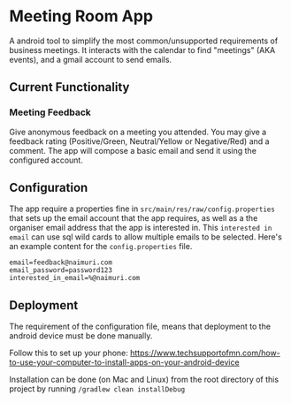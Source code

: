 # Meeting Room App

A android tool to simplify the most common/unsupported requirements of business meetings.
It interacts with the calendar to find "meetings" (AKA events), and a gmail account to send emails.

## Current Functionality

### Meeting Feedback
Give anonymous feedback on a meeting you attended. You may give a feedback rating
(Positive/Green, Neutral/Yellow or Negative/Red) and a comment. The app will compose a basic email 
and send it using the configured account.

## Configuration
The app require a properties fine in `src/main/res/raw/config.properties` that sets up the email
account that the app requires, as well as a the organiser email address that the app is interested
in. This `interested in email` can use sql wild cards to allow multiple emails to be selected.
Here's an example content for the `config.properties` file.

```
email=feedback@naimuri.com
email_password=password123
interested_in_email=%@naimuri.com
```

## Deployment
The requirement of the configuration file, means that deployment to the android device must be done
manually.

Follow this to set up your phone:
https://www.techsupportofmn.com/how-to-use-your-computer-to-install-apps-on-your-android-device

Installation can be done (on Mac and Linux) from the root directory of this project by running
`/gradlew clean installDebug`
